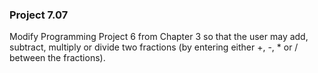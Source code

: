 ### Project 7.07
Modify Programming Project 6 from Chapter 3 so that the user may add, subtract,
multiply or divide two fractions (by entering either +, -, * or / between the
fractions).
